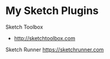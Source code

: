 # My Sketch Plugins

Sketch Toolbox
- http://sketchtoolbox.com

Sketch Runner 
https://sketchrunner.com
